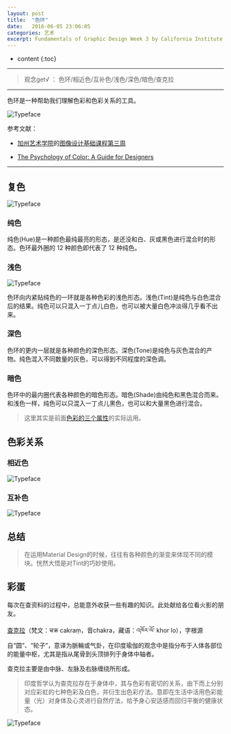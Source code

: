 ```yaml
---
layout: post
title:  "色环"
date:   2016-06-05 23:06:05
categories: 艺术
excerpt: Fundamentals of Graphic Design Week 3 by California Institute of the Arts
---
```


* content
{:toc}

---

> 观念get√ ： 色环/相近色/互补色/浅色/深色/暗色/查克拉

---

色环是一种帮助我们理解色彩和色彩关系的工具。

![Typeface](http://o7y3ots7t.bkt.clouddn.com/2016/06/05/Screen%20Shot%202016-06-06%20at%2011.33.21%20PM.png)


参考文献：

* [加州艺术学院](https://art.calarts.edu/)的[图像设计基础课程第三周](https://www.coursera.org/learn/fundamentals-of-graphic-design/)

* [The Psychology of Color: A Guide for Designers](http://visual.ly/color-guide-designers)


---

## 复色

![Typeface](http://o7y3ots7t.bkt.clouddn.com/2016/06/05/Screen%20Shot%202016-06-06%20at%2011.02.24%20PM.png)

### 纯色

纯色(Hue)是一种颜色最纯最亮的形态，是还没和白、灰或黑色进行混合时的形态。色环最外圈的 12 种颜色即代表了 12 种纯色。

### 浅色

![Typeface](http://o7y3ots7t.bkt.clouddn.com/2016/06/05/Screen%20Shot%202016-06-06%20at%2011.01.36%20PM.png)

色环向内紧贴纯色的一环就是各种色彩的浅色形态。浅色(Tint)是纯色与白色混合后的结果。纯色可以只混入一丁点儿白色，也可以被大量白色冲淡得几乎看不出来。

### 深色

色环的更内一层就是各种颜色的深色形态。深色(Tone)是纯色与灰色混合的产物。纯色混入不同数量的灰色，可以得到不同程度的深色调。

### 暗色

色环中的最内圈代表各种颜色的暗色形态。暗色(Shade)由纯色和黑色混合而来。和浅色一样，纯色可以只混入一丁点儿黑色，也可以和大量黑色进行混合。

> 这里其实是前面[色彩的三个属性](http://daoling.github.io/2016/06/03/%E8%89%B2%E5%BD%A9%E5%9F%BA%E7%A1%80/#section-4)的实际运用。


## 色彩关系

###  相近色

![Typeface](http://o7y3ots7t.bkt.clouddn.com/2016/06/05/Screen%20Shot%202016-06-06%20at%2011.01.05%20PM.png)

###  互补色

![Typeface](http://o7y3ots7t.bkt.clouddn.com/2016/06/05/Screen%20Shot%202016-06-06%20at%2011.01.23%20PM.png)

##  总结

>  在运用Material Design的时候，往往有各种颜色的渐变来体现不同的模块。恍然大悟是对Tint的巧妙使用。

##  彩蛋

每次在查资料的过程中，总能意外收获一些有趣的知识。此处献给各位看火影的朋友。

[查克拉](https://zh.wikipedia.org/wiki/%E6%9F%A5%E5%85%8B%E6%8B%89)（梵文：चक्र cakraṃ，音chakra，藏语：འཁོར་ལོ་ khor lo），字根源自“圆”、“轮子”，意译为脈輪或气卦，在印度瑜伽的观念中是指分布于人体各部位的能量中枢，尤其是指从尾骨到头顶排列于身体中轴者。

查克拉主要是由中脉、左脉及右脉缠绕所形成。

> 印度哲学认为查克拉存在于身体中，其与色彩有密切的关系，由下而上分别对应彩虹的七种色彩及白色，并衍生出色彩疗法。意即在生活中活用色彩能量（光）对身体及心灵进行自然疗法，给予身心安适感而回归平衡的健康状态。

![Typeface](http://o7y3ots7t.bkt.clouddn.com/2016%2F06%2F05%2FScreen%20Shot%202016-06-06%20at%2011.56.05%20PM.png)
